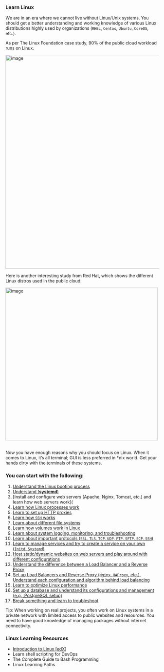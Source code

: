 ### Learn Linux

We are in an era where we cannot live without Linux/Unix systems. You should get a better understanding and working knowledge of various Linux distributions highly used by organizations (`RHEL`, `Centos`, `Ubuntu`, `CoreOS`, etc.).

As per The Linux Foundation case study, 90% of the public cloud workload runs on Linux.

<img src="https://github.com/ben-le/DevOps_Trainings/assets/34547999/01ed55be-9932-407e-87ba-cc65dec7515c" alt="image" width="700"/>

Here is another interesting study from Red Hat, which shows the different Linux distros used in the public cloud.
 
<img src="https://github.com/ben-le/DevOps_Trainings/assets/34547999/f5eb43d0-359c-4646-8fa2-5e4f8665aa0f" alt="image" width="500"/> <br><br>

Now you have enough reasons why you should focus on Linux. When it comes to Linux, it’s all terminal; GUI is less preferred in *nix world. Get your hands dirty with the terminals of these systems.

### You can start with the following:

1. [Understand the Linux booting process](Booting_Process.md)
2. [Understand (**systemd**)](Systemd.md)
3. [Install and configure web servers (Apache, Nginx, Tomcat, etc.) and learn how web servers work](
4. [Learn how Linux processes work](Processes_Work.md)
5. [Learn to set up HTTP proxies](HTTP_Proxies.md)
6. [Learn how `SSH` works](SSH_Works.md)
7. [Learn about different file systems](FileSystems.md)
8. [Learn how volumes work in Linux](Volumes_Works.md)
9. [Learn about system logging, monitoring, and troubleshooting](LogsMonitorTroubleshoot.md)
10. [Learn about important protocols (`SSL`, `TLS`, `TCP`, `UDP`, `FTP`, `SFTP`, `SCP`, `SSH`)](Protocols.md)
11. [Learn to manage services and try to create a service on your own (`Initd`, `Systemd`)](ManageServices.md)
12. [Host static/dynamic websites on web servers and play around with different configurations](HostWebsites.md)
13. [Understand the difference between a Load Balancer and a Reverse Proxy](LoadBalancerVsReverseProxy.md)
14. [Set up Load Balancers and Reverse Proxy (`Nginx`, `HAProxy`, etc.). Understand each configuration and algorithm behind load balancing](SetupLoadBalancerandReverseProxy.md)
15. [Learn to optimize Linux performance](OptimizePerformance.md)
16. [Set up a database and understand its configurations and management (e.g., PostgreSQL setup)](Database.md)
17. [Break something and learn to troubleshoot](Practice_Troubleshoot.md)


Tip: When working on real projects, you often work on Linux systems in a private network with limited access to public websites and resources. You need to have good knowledge of managing packages without internet connectivity.

### Linux Learning Resources

- [Introduction to Linux [edX]](https://www.edx.org/course/introduction-to-linux)
- Learn shell scripting for DevOps
- The Complete Guide to Bash Programming
- Linux Learning Paths
